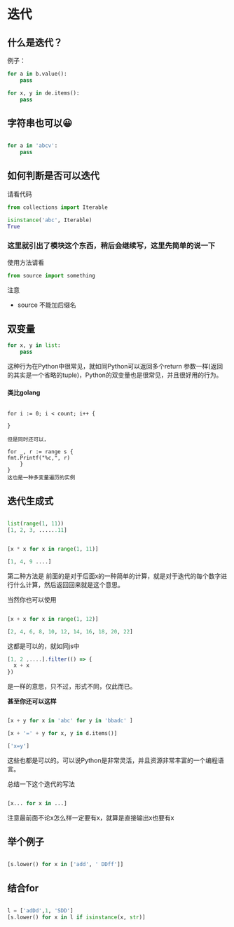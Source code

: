 # 迭代

## 什么是迭代？

例子：

```python
for a in b.value():
    pass

for x, y in de.items():
    pass


```

## 字符串也可以😀

```python

for a in 'abcv':
    pass
```

## 如何判断是否可以迭代

请看代码

```python
from collections import Iterable

isinstance('abc', Iterable)
True
```

### 这里就引出了模块这个东西，稍后会继续写，这里先简单的说一下

使用方法请看
```python
from source import something

```

注意

- source 不能加后缀名

## 双变量

```python
for x, y in list:
    pass
```
这种行为在Python中很常见，就如同Python可以返回多个return 参数一样(返回的其实是一个省略的tuple)，Python的双变量也是很常见，并且很好用的行为。

#### 类比golang

```golang

for i := 0; i < count; i++ {

}

但是同时还可以，

for _, r := range s {
fmt.Printf("%c,", r)
    }
}
这也是一种多变量遍历的实例

```
## 迭代生成式

```python

list(range(1, 11))
[1, 2, 3, ......11]

```

```python

[x * x for x in range(1, 11)]

[1, 4, 9 ....]

```

第二种方法是 前面的是对于后面x的一种简单的计算，就是对于迭代的每个数字进行什么计算，然后返回回来就是这个意思。

当然你也可以使用


```python

[x + x for x in range(1, 12)]

[2, 4, 6, 8, 10, 12, 14, 16, 18, 20, 22]

```
这都是可以的，就如同js中

```javascript
[1, 2 ,....].filter(() => {
  x + x
})

```
是一样的意思，只不过，形式不同，仅此而已。


**甚至你还可以这样**

```python

[x + y for x in 'abc' for y in 'bbadc' ]
```

```python
[x + '=' + y for x, y in d.items()]

['x=y']
```
这些也都是可以的。可以说Python是非常灵活，并且资源非常丰富的一个编程语言。

总结一下这个迭代的写法

```python

[x... for x in ...]

```

注意最前面不论x怎么样一定要有x，就算是直接输出x也要有x

## 举个例子

```python

[s.lower() for x in ['add', ' DDff']]

```
## 结合for
```python

l = ['adDd',1, 'SDD']
[s.lower() for x in l if isinstance(x, str)]

```
